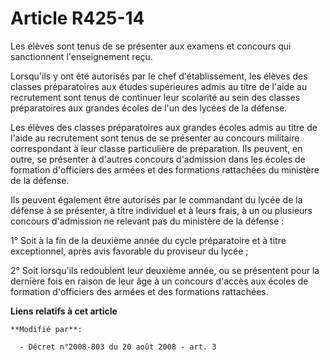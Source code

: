 # Article R425-14

Les élèves sont tenus de se présenter aux examens et concours qui sanctionnent l'enseignement reçu.

Lorsqu'ils y ont été autorisés par le chef d'établissement, les élèves des classes préparatoires aux études supérieures admis
au titre de l'aide au recrutement sont tenus de continuer leur scolarité au sein des classes préparatoires aux grandes écoles
de l'un des lycées de la défense.

Les élèves des classes préparatoires aux grandes écoles admis au titre de l'aide au recrutement sont tenus de se présenter au
concours militaire correspondant à leur classe particulière de préparation. Ils peuvent, en outre, se présenter à d'autres
concours d'admission dans les écoles de formation d'officiers des armées et des formations rattachées du ministère de la
défense.

Ils peuvent également être autorisés par le commandant du lycée de la défense à se présenter, à titre individuel et à leurs
frais, à un ou plusieurs concours d'admission ne relevant pas du ministère de la défense :

1° Soit à la fin de la deuxième année du cycle préparatoire et à titre exceptionnel, après avis favorable du proviseur du
lycée ;

2° Soit lorsqu'ils redoublent leur deuxième année, ou se présentent pour la dernière fois en raison de leur âge à un concours
d'accès aux écoles de formation d'officiers des armées et des formations rattachées.

**Liens relatifs à cet article**

	**Modifié par**:

	  - Décret n°2008-803 du 20 août 2008 - art. 3
